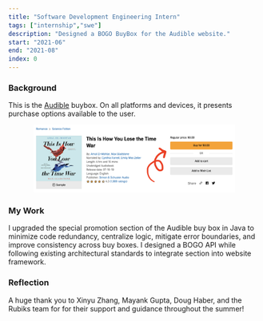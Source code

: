 ```yaml
---
title: "Software Development Engineering Intern"
tags: ["internship","swe"]
description: "Designed a BOGO BuyBox for the Audible website."
start: "2021-06"
end: "2021-08"
index: 0
---
```


### Background

This is the <a href="https://www.audible.com/">Audible</a> buybox. On all platforms and devices, it presents purchase options available to the user.

<p><div style="text-align:center"><img alt="A picture of the product detail page of an Audible audiobook. A red arrow points to the buybox, a section to the left of the screen that lists all options available to the user: 'Buy for $0.00', 'Add to Cart','Add to Wish List', etc." src="../../../../images/buybox.png" width="80%"/></div></p>

### My Work

I upgraded the special promotion section of the Audible buy box in Java to minimize code redundancy, centralize logic, mitigate error boundaries, and improve consistency across buy boxes. I designed a BOGO API while following existing architectural standards to integrate section into website framework.

### Reflection

A huge thank you to Xinyu Zhang, Mayank Gupta, Doug Haber, and the Rubiks team for for their support and guidance throughout the summer!


